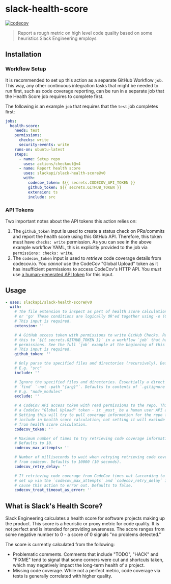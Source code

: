 # slack-health-score

[![codecov](https://codecov.io/gh/slackapi/slack-health-score/graph/badge.svg?token=WS6IJ61GUU)](https://codecov.io/gh/slackapi/slack-health-score)

> Report a rough metric on high level code quality based on some heuristics Slack Engineering employs

## Installation

### Workflow Setup

It is recommended to set up this action as a separate GitHub Workflow `job`. This way, any other continuous integration tasks that might be needed to run first, such as code coverage reporting, can be run in a separate job that the Health Score job requires to complete first.

The following is an example `job` that requires that the `test` job completes first:

```yaml
jobs:
  health-score:
    needs: test
    permissions:
      checks: write
      security-events: write
    runs-on: ubuntu-latest
    steps:
      - name: Setup repo
        uses: actions/checkout@v4
      - name: Report health score
        uses: slackapi/slack-health-score@v0
        with:
          codecov_token: ${{ secrets.CODECOV_API_TOKEN }}
          github_token: ${{ secrets.GITHUB_TOKEN }}
          extension: ts
          include: src
```

### API Tokens

Two important notes about the API tokens this action relies on:

1. The `github_token` input is used to create a status check on PRs/commits and report the health score using this GitHub API. Therefore, this token must have `checks: write` permission. As you can see in the above example workflow YAML, this is explicitly provided to the job via `permissions: checks: write`.
2. The `codecov_token` input is used to _retrieve_ code coverage details from codecov.io. You _cannot_ use the CodeCov "Global Upload" token as it has insufficient permissions to access CodeCov's HTTP API. You _must_ use [a human-generated API token][codecov-token] for this input.

## Usage

```yaml
- uses: slackapi/slack-health-score@v0
  with:
    # The file extension to inspect as part of health score calculation. For example, 'js'
    # or 'go' These conditions are logically OR'ed together using -o (OR) in the find command.
    # This input is required.
    extension: ''

    # A GitHub access token with permissions to write GitHub Checks. Recommended to set
    # this to `${{ secrets.GITHUB_TOKEN }}` in a workflow `job` that has `checks: write`
    # permissions. See the full `job` example at the beginning of this README.
    # This input is required.
    github_token: ''

    # Only parse the specified files and directories (recursively). Defaults to `.`.
    # E.g. "src"
    include: ''

    # Ignore the specified files and directories. Essentially a direct argument into
    # `find` `-not -path "{arg}"`. Defaults to contents of `.gitignore`.
    # E.g. "node_modules"
    exclude: ''

    # A CodeCov API access token with read permissions to the repo. This _cannot_ be
    # a CodeCov "Global Upload" token - it _must_ be a human user API access token.
    # Setting this will try to pull coverage information for the repo from CodeCov to
    # include in health score calculation; not setting it will exclude code coverage
    # from health score calculation.
    codecov_token: ''

    # Maximum number of times to try retrieving code coverage information from codecov.
    # Defaults to 10.
    codecov_max_attempts: ''

    # Number of milliseconds to wait when retrying retrieving code coverage information
    # from codecov. Defaults to 10000 (10 seconds).
    codecov_retry_delay: ''

    # If retrieving code coverage from CodeCov times out (according to the configuration
    # set up via the `codecov_max_attempts` and `codecov_retry_delay` inputs), should that
    # cause this action to error out. Defaults to false.
    codecov_treat_timeout_as_error: ''
```

## What is Slack's Health Score?

Slack Engineering calculates a health score for software projects making up the product. This score is a heuristic or proxy metric for code quality. It is not perfect and is intended for providing awareness. The score ranges from some negative number to 0 - a score of 0 signals "no problems detected."

The score is currently calculated from the following:

- Problematic comments. Comments that include "TODO", "HACK" and "FIXME" tend to signal that some corners were cut and shortcuts taken, which may negatively impact the long-term health of a project.
- Missing code coverage. While not a perfect metric, code coverage via tests is generally correlated with higher quality.

[codecov-token]: https://docs.codecov.com/reference/overview
